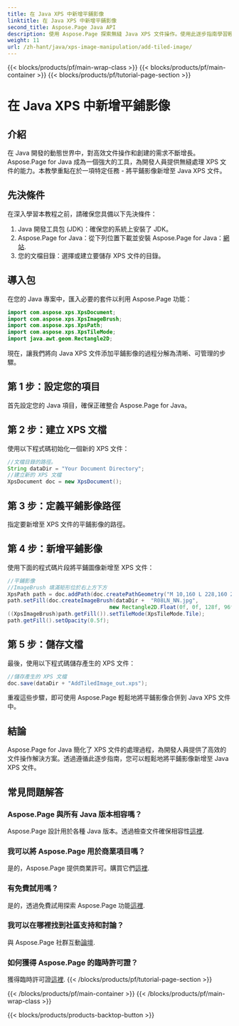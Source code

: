 ```yaml
---
title: 在 Java XPS 中新增平鋪影像
linktitle: 在 Java XPS 中新增平鋪影像
second_title: Aspose.Page Java API
description: 使用 Aspose.Page 探索無縫 Java XPS 文件操作。使用此逐步指南學習輕鬆添加平鋪圖像。
weight: 11
url: /zh-hant/java/xps-image-manipulation/add-tiled-image/
---
```


{{< blocks/products/pf/main-wrap-class >}}
{{< blocks/products/pf/main-container >}}
{{< blocks/products/pf/tutorial-page-section >}}

# 在 Java XPS 中新增平鋪影像

## 介紹
在 Java 開發的動態世界中，對高效文件操作和創建的需求不斷增長。 Aspose.Page for Java 成為一個強大的工具，為開發人員提供無縫處理 XPS 文件的能力。本教學重點在於一項特定任務 - 將平鋪影像新增至 Java XPS 文件。
## 先決條件
在深入學習本教程之前，請確保您具備以下先決條件：
1. Java 開發工具包 (JDK)：確保您的系統上安裝了 JDK。
2.  Aspose.Page for Java：從下列位置下載並安裝 Aspose.Page for Java：[網站](https://releases.aspose.com/page/java/).
3. 您的文檔目錄：選擇或建立要儲存 XPS 文件的目錄。
## 導入包
在您的 Java 專案中，匯入必要的套件以利用 Aspose.Page 功能：
```java
import com.aspose.xps.XpsDocument;
import com.aspose.xps.XpsImageBrush;
import com.aspose.xps.XpsPath;
import com.aspose.xps.XpsTileMode;
import java.awt.geom.Rectangle2D;
```
現在，讓我們將向 Java XPS 文件添加平鋪影像的過程分解為清晰、可管理的步驟。
## 第 1 步：設定您的項目
首先設定您的 Java 項目，確保正確整合 Aspose.Page for Java。
## 第 2 步：建立 XPS 文檔
使用以下程式碼初始化一個新的 XPS 文件：
```java
//文檔目錄的路徑。
String dataDir = "Your Document Directory";
//建立新的 XPS 文檔
XpsDocument doc = new XpsDocument();
```
## 第 3 步：定義平鋪影像路徑
指定要新增至 XPS 文件的平鋪影像的路徑。
## 第 4 步：新增平鋪影像
使用下面的程式碼片段將平鋪圖像新增至 XPS 文件：
```java
//平鋪影像
//ImageBrush 填滿矩形位於右上方下方
XpsPath path = doc.addPath(doc.createPathGeometry("M 10,160 L 228,160 228,305 10,305"));
path.setFill(doc.createImageBrush(dataDir +  "R08LN_NN.jpg",
                                new Rectangle2D.Float(0f, 0f, 128f, 96f), new Rectangle2D.Float(0f, 0f, 64f, 48f)));
((XpsImageBrush)path.getFill()).setTileMode(XpsTileMode.Tile);
path.getFill().setOpacity(0.5f);
```
## 第 5 步：儲存文檔
最後，使用以下程式碼儲存產生的 XPS 文件：
```java
//儲存產生的 XPS 文檔
doc.save(dataDir + "AddTiledImage_out.xps"); 
```
重複這些步驟，即可使用 Aspose.Page 輕鬆地將平鋪影像合併到 Java XPS 文件中。
## 結論
Aspose.Page for Java 簡化了 XPS 文件的處理過程，為開發人員提供了高效的文件操作解決方案。透過遵循此逐步指南，您可以輕鬆地將平鋪影像新增至 Java XPS 文件。

## 常見問題解答
### Aspose.Page 與所有 Java 版本相容嗎？
 Aspose.Page 設計用於各種 Java 版本。透過檢查文件確保相容性[這裡](https://reference.aspose.com/page/java/).
### 我可以將 Aspose.Page 用於商業項目嗎？
是的，Aspose.Page 提供商業許可。購買它們[這裡](https://purchase.aspose.com/buy).
### 有免費試用嗎？
是的，透過免費試用探索 Aspose.Page 功能[這裡](https://releases.aspose.com/).
### 我可以在哪裡找到社區支持和討論？
與 Aspose.Page 社群互動[論壇](https://forum.aspose.com/c/page/39).
### 如何獲得 Aspose.Page 的臨時許可證？
獲得臨時許可證[這裡](https://purchase.aspose.com/temporary-license/).
{{< /blocks/products/pf/tutorial-page-section >}}

{{< /blocks/products/pf/main-container >}}
{{< /blocks/products/pf/main-wrap-class >}}

{{< blocks/products/products-backtop-button >}}
